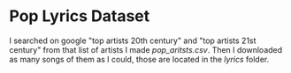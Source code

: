 # Pop Lyrics Dataset

I searched on google "top artists 20th century" and "top artists 21st century" from that list of artists I made _pop_aritsts.csv_. Then I downloaded as many songs of them as I could, those are located in the _lyrics_ folder.